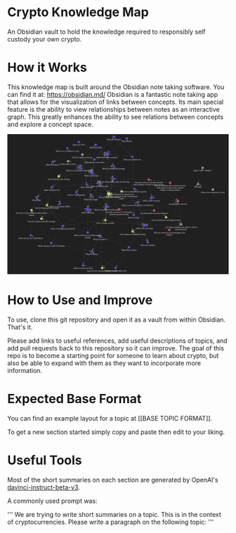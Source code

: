 # Crypto Knowledge Map
 An Obsidian vault to hold the knowledge required to responsibly self custody your own crypto. 
 
 # How it Works
 This knowledge map is built around the Obsidian note taking software. You can find it at:
 https://obsidian.md/
 Obsidian is a fantastic note taking app that allows for the visualization of links between concepts. Its main special feature is the ability to view relationships between notes as an interactive graph. This greatly enhances the ability to see relations between concepts and explore a concept space. 
 
 ![this repo](wholegraph.png)
 
# How to Use and Improve
To use, clone this git repository and open it as a vault from within Obsidian. That's it.


Please add links to useful references, add useful descriptions of topics, and add pull requests back to this repository so it can improve. The goal of this repo is to become a starting point for someone to learn about crypto, but also be able to expand with them as they want to incorporate more information. 

# Expected Base Format
You can find an example layout for a topic at [[BASE TOPIC FORMAT]].


To get a new section started simply copy and paste then edit to your liking. 

# Useful Tools
Most of the short summaries on each section are generated by OpenAI's [davinci-instruct-beta-v3](https://beta.openai.com/playground/p/default-grammar?model=davinci-instruct-beta-v3). 


A commonly used prompt was:

'''
We are trying to write short summaries on a topic. This is in the context of cryptocurrencies. Please write a paragraph on the following topic:
'''